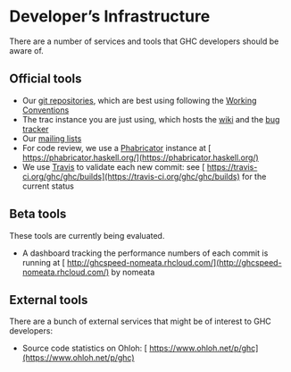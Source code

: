 # Developer’s Infrastructure



There are a number of services and tools that GHC developers should be aware of.


## Official tools


- Our [git repositories](repositories), which are best using following the [
  Working Conventions](https://ghc.haskell.org/trac/ghc/wiki/)
- The trac instance you are just using, which hosts the [wiki](/trac/ghc/wiki) and the [bug tracker](/trac/ghc/report)
- Our [mailing lists](mailing-lists-and-irc)
- For code review, we use a [Phabricator](phabricator) instance at [
  https://phabricator.haskell.org/](https://phabricator.haskell.org/)
- We use [Travis](travis) to validate each new commit: see [
  https://travis-ci.org/ghc/ghc/builds](https://travis-ci.org/ghc/ghc/builds) for the current status

## Beta tools



These tools are currently being evaluated.


- A dashboard tracking the performance numbers of each commit is running at [
  http://ghcspeed-nomeata.rhcloud.com/](http://ghcspeed-nomeata.rhcloud.com/) by nomeata

## External tools



There are a bunch of external services that might be of interest to GHC developers:


- Source code statistics on Ohloh: [
  https://www.ohloh.net/p/ghc](https://www.ohloh.net/p/ghc)
